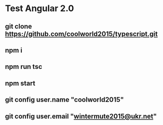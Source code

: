 # Test Angular 2.0
git clone https://github.com/coolworld2015/typescript.git
-------------------------------------------------------------------------------------------------
npm i
-------------------------------------------------------------------------------------------------
npm run tsc
-------------------------------------------------------------------------------------------------
npm start
-------------------------------------------------------------------------------------------------
git config user.name "coolworld2015"
-------------------------------------------------------------------------------------------------
git config user.email "wintermute2015@ukr.net"
-------------------------------------------------------------------------------------------------